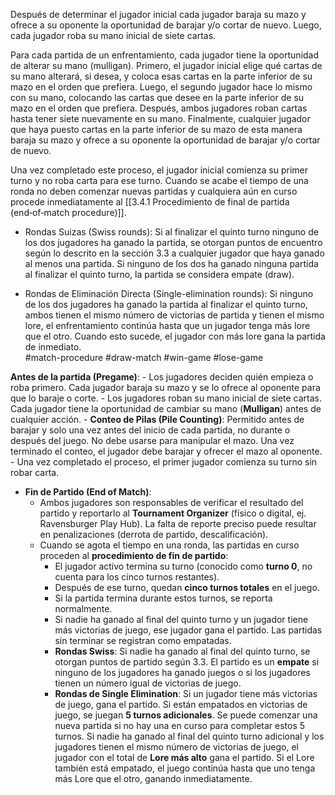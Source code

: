Después de determinar el jugador inicial cada jugador baraja su mazo y ofrece a su oponente la oportunidad de barajar y/o cortar de nuevo. Luego, cada jugador roba su mano inicial de siete cartas.

Para cada partida de un enfrentamiento, cada jugador tiene la oportunidad de alterar su mano (mulligan). Primero, el jugador inicial elige qué cartas de su mano alterará, si desea, y coloca esas cartas en la parte inferior de su mazo en el orden que prefiera. Luego, el segundo jugador hace lo mismo con su mano, colocando las cartas que desee en la parte inferior de su mazo en el orden que prefiera. Después, ambos jugadores roban cartas hasta tener siete nuevamente en su mano. Finalmente, cualquier jugador que haya puesto cartas en la parte inferior de su mazo de esta manera baraja su mazo y ofrece a su oponente la oportunidad de barajar y/o cortar de nuevo.

Una vez completado este proceso, el jugador inicial comienza su primer turno y no roba carta para ese turno. Cuando se acabe el tiempo de una ronda no deben comenzar nuevas partidas y cualquiera aún en curso procede inmediatamente al [[3.4.1 Procedimiento de final de partida (end‑of‑match procedure)]].   

- Rondas Suizas (Swiss rounds): Si al finalizar el quinto turno ninguno de los dos jugadores ha ganado la partida, se otorgan puntos de encuentro según lo descrito en la sección 3.3 a cualquier jugador que haya ganado al menos una partida. Si ninguno de los dos ha ganado ninguna partida al finalizar el quinto turno, la partida se considera empate (draw).       
    
- Rondas de Eliminación Directa (Single-elimination rounds): Si ninguno de los dos jugadores ha ganado la partida al finalizar el quinto turno, ambos tienen el mismo número de victorias de partida y tienen el mismo lore, el enfrentamiento continúa hasta que un jugador tenga más lore que el otro. Cuando esto sucede, el jugador con más lore gana la partida de inmediato.  
#match-procedure #draw-match #win-game #lose-game

**Antes de la partida (Pregame)**:
    - Los jugadores deciden quién empieza o roba primero. Cada jugador baraja su mazo y se lo ofrece al oponente para que lo baraje o corte.
    - Los jugadores roban su mano inicial de siete cartas. Cada jugador tiene la oportunidad de cambiar su mano (**Mulligan**) antes de cualquier acción.
    - **Conteo de Pilas (Pile Counting)**: Permitido antes de barajar y solo una vez antes del inicio de cada partida, no durante o después del juego. No debe usarse para manipular el mazo. Una vez terminado el conteo, el jugador debe barajar y ofrecer el mazo al oponente.
    - Una vez completado el proceso, el primer jugador comienza su turno sin robar carta.
- **Fin de Partido (End of Match)**:
    - Ambos jugadores son responsables de verificar el resultado del partido y reportarlo al **Tournament Organizer** (físico o digital, ej. Ravensburger Play Hub). La falta de reporte preciso puede resultar en penalizaciones (derrota de partido, descalificación).
    - Cuando se agota el tiempo en una ronda, las partidas en curso proceden al **procedimiento de fin de partido**:
        - El jugador activo termina su turno (conocido como **turno 0**, no cuenta para los cinco turnos restantes).
        - Después de ese turno, quedan **cinco turnos totales** en el juego.
        - Si la partida termina durante estos turnos, se reporta normalmente.
        - Si nadie ha ganado al final del quinto turno y un jugador tiene más victorias de juego, ese jugador gana el partido. Las partidas sin terminar se registran como empatadas.
        - **Rondas Swiss**: Si nadie ha ganado al final del quinto turno, se otorgan puntos de partido según 3.3. El partido es un **empate** si ninguno de los jugadores ha ganado juegos o si los jugadores tienen un número igual de victorias de juego.
        - **Rondas de Single Elimination**: Si un jugador tiene más victorias de juego, gana el partido. Si están empatados en victorias de juego, se juegan **5 turnos adicionales**. Se puede comenzar una nueva partida si no hay una en curso para completar estos 5 turnos. Si nadie ha ganado al final del quinto turno adicional y los jugadores tienen el mismo número de victorias de juego, el jugador con el total de **Lore más alto** gana el partido. Si el Lore también está empatado, el juego continúa hasta que uno tenga más Lore que el otro, ganando inmediatamente.